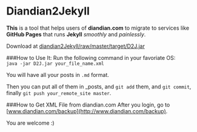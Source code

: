 Diandian2Jekyll
===============

**This** is a tool that helps users of **diandian.com** to migrate to services like **GitHub Pages** that runs **Jekyll** *smoothly* and *painlessly*.

Download at [diandian2Jekyll/raw/master/target/D2J.jar](https://github.com/qingxiang-jia/diandian2Jekyll/raw/master/target/D2J.jar)

###How to Use It:
Run the following command in your favoriate OS:  
```java -jar D2J.jar your_file_name.xml```

You will have all your posts in ```.md``` format.

Then you can put all of them in _posts, and ```git add``` them, and ```git commit```, finally ```git push your_remote_site master```.

###How to Get XML File from diandian.com
After you login, go to [www.diandian.com/backup](http://www.diandian.com/backup).

You are welcome :)